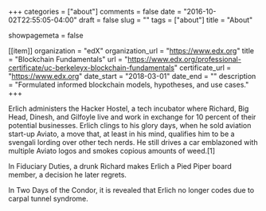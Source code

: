 +++
categories = ["about"]
comments = false
date = "2016-10-02T22:55:05-04:00"
draft = false
slug = ""
tags = ["about"]
title = "About"

showpagemeta = false

[[item]] organization = "edX" organization_url = "https://www.edx.org" title = "Blockchain Fundamentals" url = "https://www.edx.org/professional-certificate/uc-berkeleyx-blockchain-fundamentals" certificate_url = "https://www.edx.org" date_start = "2018-03-01" date_end = "" description = "Formulated informed blockchain models, hypotheses, and use cases."
+++

Erlich administers the Hacker Hostel, a tech incubator where Richard, Big Head, Dinesh, and Gilfoyle live and work in exchange for 10 percent of their potential businesses. Erlich clings to his glory days, when he sold aviation start-up Aviato, a move that, at least in his mind, qualifies him to be a svengali lording over other tech nerds. He still drives a car emblazoned with multiple Aviato logos and smokes copious amounts of weed.[1]

In Fiduciary Duties, a drunk Richard makes Erlich a Pied Piper board member, a decision he later regrets.

In Two Days of the Condor, it is revealed that Erlich no longer codes due to carpal tunnel syndrome.

